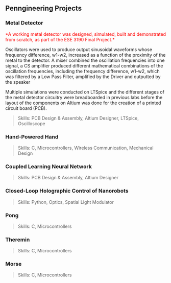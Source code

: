 ## Penngineering Projects

### Metal Detector
<span style="color:red">
*A working metal detector was designed, simulated, built and demonstrated from scratch, as part of the ESE 3190 Final Project.*
</span>

Oscillators were used to produce output sinusoidal waveforms whose frequency difference, w1-w2, increased as a function of the proximity of the metal to the detector. A mixer combined the oscillation frequencies into one signal, a CS amplifier produced different mathematical combinations of the oscillation frequencies, including the frequency difference, w1-w2, which was filtered by a Low Pass Filter, amplified by the Driver and outputted by the speaker

Multiple simulations were conducted on LTSpice and the different stages of the metal detector circuitry were breadboarded in previous labs before the layout of the components on Altium was done for the creation of a printed circuit board (PCB). 

> Skills: PCB Design & Assembly, Altium Designer, LTSpice, Oscilloscope

### Hand-Powered Hand
> Skills: C, Microcontrollers, Wireless Communication, Mechanical Design

### Coupled Learning Neural Network
> Skills: PCB Design & Assembly, Altium Designer

### Closed-Loop Holographic Control of Nanorobots
> Skills: Python, Optics, Spatial Light Modulator

### Pong
> Skills: C, Microcontrollers

### Theremin
> Skills: C, Microcontrollers

### Morse
> Skills: C, Microcontrollers
